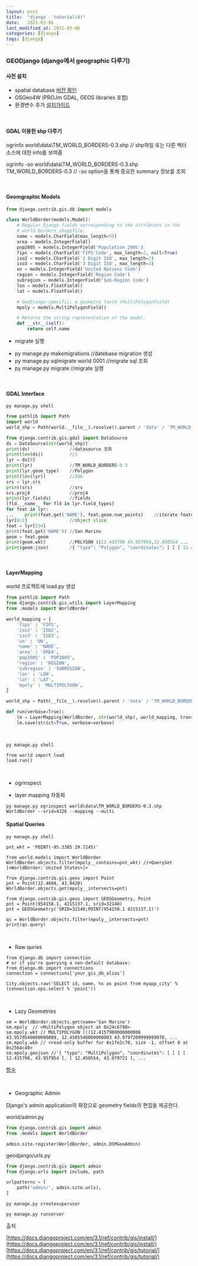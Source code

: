```yaml
---
layout: post
title:  "django - tutorial(4)"
date:   2021-03-06
last_modified_at: 2021-03-06
categories: [django]
tags: [django]
---
```


### GEODjango (django에서 geographic 다루기)

#### 사전 설치

- spatial database [버전 확인](https://docs.djangoproject.com/en/3.1/ref/contrib/gis/install/)
- OSGeo4W (PROJm GDAL, GEOS libraries 포함)
- 환경변수 추가
[설치가이드](https://docs.djangoproject.com/en/3.1/ref/contrib/gis/install/)

<br/>

#### GDAL 이용한 shp 다루기

ogrinfo world\data\TM_WORLD_BORDERS-0.3.shp   // shp파일 또는 다른 벡터 소스에 대한 info를 보여줌

ogrinfo -so world\data\TM_WORLD_BORDERS-0.3.shp TM_WORLD_BORDERS-0.3 // -so option을 통해 중요한 summary 정보를 조회

<br/>

#### Geomgraphic Models

```python
from django.contrib.gis.db import models

class WorldBorder(models.Model):
    # Regular Django fields corresponding to the attributes in the
    # world borders shapefile.
    name = models.CharField(max_length=50)
    area = models.IntegerField()
    pop2005 = models.IntegerField('Population 2005')
    fips = models.CharField('FIPS Code', max_length=2, null=True)
    iso2 = models.CharField('2 Digit ISO', max_length=2)
    iso3 = models.CharField('3 Digit ISO', max_length=3)
    un = models.IntegerField('United Nations Code')
    region = models.IntegerField('Region Code')
    subregion = models.IntegerField('Sub-Region Code')
    lon = models.FloatField()
    lat = models.FloatField()

    # GeoDjango-specific: a geometry field (MultiPolygonField)
    mpoly = models.MultiPolygonField()

    # Returns the string representation of the model.
    def __str__(self):
        return self.name
```

* migrate 실행
- py manage.py makemigrations   //datebase migration 생성
- py manage.py sqlmigrate world 0001    //migrate sql 조회
- py manage.py migrate //migrate 실행

<br/>

#### GDAL Interface

```console
py manage.py shell
```

```python
from pathlib import Path
import world
world_shp = Path(world.__file__).resolve().parent / 'data' / 'TM_WORLD_BORDERS-0.3.shp'
```

```python
from django.contrib.gis.gdal import DataSource
ds = DataSource(str(world_shp))
print(ds)               //datasource 조회
print(len(ds))          //1
lyr = ds[0]
print(lyr)              //TM_WORLD_BORDERS-0.3
print(lyr.geom_type)    //Polygon
print(len(lyr))         //246
srs = lyr.srs           
print(srs)              //srs
srs.proj4               //proj4
print(lyr.fields)       //fields
[fld.__name__ for fld in lyr.field_types]
for feat in lyr:
...    print(feat.get('NAME'), feat.geom.num_points)    //iterate feature
lyr[0:2]                //object slice
feat = lyr[234]
print(feat.get('NAME')) //San Marino
geom = feat.geom
print(geom.wkt)         //POLYGON ((12.415798 43.957954,12.450554 ...
print(geom.json)        /{ "type": "Polygon", "coordinates": [ [ [ 12.415798, 43.957954 ], [ 12.450554, 43.979721 ], ...
```

<br/>

#### LayerMapping
world 프로젝트에 load.py 생성

```python
from pathlib import Path
from django.contrib.gis.utils import LayerMapping
from .models import WorldBorder

world_mapping = {
    'fips' : 'FIPS',
    'iso2' : 'ISO2',
    'iso3' : 'ISO3',
    'un' : 'UN',
    'name' : 'NAME',
    'area' : 'AREA',
    'pop2005' : 'POP2005',
    'region' : 'REGION',
    'subregion' : 'SUBREGION',
    'lon' : 'LON',
    'lat' : 'LAT',
    'mpoly' : 'MULTIPOLYGON',
}

world_shp = Path(__file__).resolve().parent / 'data' / 'TM_WORLD_BORDERS-0.3.shp'

def run(verbose=True):
    lm = LayerMapping(WorldBorder, str(world_shp), world_mapping, transform=False)
    lm.save(strict=True, verbose=verbose)
```

<br/>

```console
py manage.py shell
```

```console
from world import load
load.run()
```

<br/>

* ogrinspect 
- layer mapping 자동화

```console
py manage.py ogrinspect world\data\TM_WORLD_BORDERS-0.3.shp WorldBorder --srid=4326 --mapping --multi
```

#### Spatial Queries

```console
py manage.py shell

pnt_wkt = 'POINT(-95.3385 29.7245)'

from world.models import WorldBorder
WorldBorder.objects.filter(mpoly__contains=pnt_wkt) //<QuerySet [<WorldBorder: United States>]>

from django.contrib.gis.geos import Point
pnt = Point(12.4604, 43.9420)
WorldBorder.objects.get(mpoly__intersects=pnt)

from django.contrib.gis.geos import GEOSGeometry, Point
pnt = Point(954158.1, 4215137.1, srid=32140)
pnt = GEOSGeometry('SRID=32140;POINT(954158.1 4215137.1)')

qs = WorldBorder.objects.filter(mpoly__intersects=pnt)
print(qs.query)
```

<br/>

* Raw quries

```console
from django.db import connection
# or if you're querying a non-default database:
from django.db import connections
connection = connections['your_gis_db_alias']

City.objects.raw('SELECT id, name, %s as point from myapp_city' % (connection.ops.select % 'point'))
```

<br/>

* Lazy Geometries

```console
sm = WorldBorder.objects.get(name='San Marino')
sm.mpoly  // <MultiPolygon object at 0x24c6798>
sm.mpoly.wkt // MULTIPOLYGON (((12.4157980000000006 43.9579540000000009, 12.4505540000000003 43.9797209999999978, ...
sm.mpoly.wkb // <read-only buffer for 0x1fe2c70, size -1, offset 0 at 0x2564c40>
sm.mpoly.geojson //'{ "type": "MultiPolygon", "coordinates": [ [ [ [ 12.415798, 43.957954 ], [ 12.450554, 43.979721 ], ...
```

[함수](https://docs.djangoproject.com/en/3.1/ref/contrib/gis/functions/)

<br/>

* Geographic Admin

Django's admin application의 확장으로 geometry fields의 편집을 제공한다.

world/admin.py
```python
from django.contrib.gis import admin
from .models import WorldBorder

admin.site.register(WorldBorder, admin.OSMGeoAdmin)
```

geodjango/urls.py
```python
from django.contrib.gis import admin
from django.urls import include, path

urlpatterns = [
    path('admin/', admin.site.urls),
]
```

```console
py manage.py createsuperuser

py manage.py runserver
```

출처

[https://docs.djangoproject.com/en/3.1/ref/contrib/gis/install/](https://docs.djangoproject.com/en/3.1/ref/contrib/gis/install/)
[https://docs.djangoproject.com/en/3.1/ref/contrib/gis/tutorial/](https://docs.djangoproject.com/en/3.1/ref/contrib/gis/tutorial/)